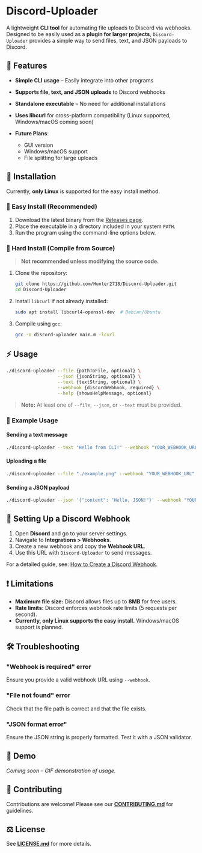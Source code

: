 # Discord-Uploader

A lightweight **CLI tool** for automating file uploads to Discord via webhooks. Designed to be easily used as a **plugin for larger projects**, `Discord-Uploader` provides a simple way to send files, text, and JSON payloads to Discord.

## 🚀 Features
- **Simple CLI usage** – Easily integrate into other programs
- **Supports file, text, and JSON uploads** to Discord webhooks
- **Standalone executable** – No need for additional installations
- **Uses libcurl** for cross-platform compatibility (Linux supported, Windows/macOS coming soon)

- **Future Plans**:
  - GUI version
  - Windows/macOS support
  - File splitting for large uploads

## 👥 Installation
Currently, **only Linux** is supported for the easy install method.

### 🔹 Easy Install (Recommended)
1. Download the latest binary from the [Releases page](https://github.com/Hunter2718/Discord-Uploader/releases).
2. Place the executable in a directory included in your system `PATH`.
3. Run the program using the command-line options below.

### 🔸 Hard Install (Compile from Source)
> **Not recommended unless modifying the source code.**
1. Clone the repository:
   ```sh
   git clone https://github.com/Hunter2718/Discord-Uploader.git
   cd Discord-Uploader
   ```
2. Install `libcurl` if not already installed:
   ```sh
   sudo apt install libcurl4-openssl-dev  # Debian/Ubuntu
   ```
3. Compile using `gcc`:
   ```sh
   gcc -o discord-uploader main.m -lcurl
   ```

## ⚡ Usage
```sh
./discord-uploader --file {pathToFile, optional} \
                   --json {jsonString, optional} \
                   --text {textString, optional} \
                   --webhook {discordWebhook, required} \
                   --help {showsHelpMessage, optional}
```
> **Note:** At least one of `--file`, `--json`, or `--text` must be provided.

### 📌 Example Usage
#### Sending a text message
```sh
./discord-uploader --text "Hello from CLI!" --webhook "YOUR_WEBHOOK_URL"
```

#### Uploading a file
```sh
./discord-uploader --file "./example.png" --webhook "YOUR_WEBHOOK_URL"
```

#### Sending a JSON payload
```sh
./discord-uploader --json '{"content": "Hello, JSON!"}' --webhook "YOUR_WEBHOOK_URL"
```

## 📢 Setting Up a Discord Webhook
1. Open **Discord** and go to your server settings.
2. Navigate to **Integrations > Webhooks**.
3. Create a new webhook and copy the **Webhook URL**.
4. Use this URL with `Discord-Uploader` to send messages.

For a detailed guide, see: [How to Create a Discord Webhook](https://techwiser.com/create-discord-webhook-send-message/).

## ❗ Limitations
- **Maximum file size:** Discord allows files up to **8MB** for free users.
- **Rate limits:** Discord enforces webhook rate limits (5 requests per second).
- **Currently, only Linux supports the easy install.** Windows/macOS support is planned.

## 🛠 Troubleshooting
### "Webhook is required" error
Ensure you provide a valid webhook URL using `--webhook`.

### "File not found" error
Check that the file path is correct and that the file exists.

### "JSON format error"
Ensure the JSON string is properly formatted. Test it with a JSON validator.

## 🎥 Demo
*Coming soon – GIF demonstration of usage.*

## 🤝 Contributing
Contributions are welcome! Please see our **[CONTRIBUTING.md](CONTRIBUTING.md)** for guidelines.

## ⚖️ License
See **[LICENSE.md](LICENSE.md)** for more details.
